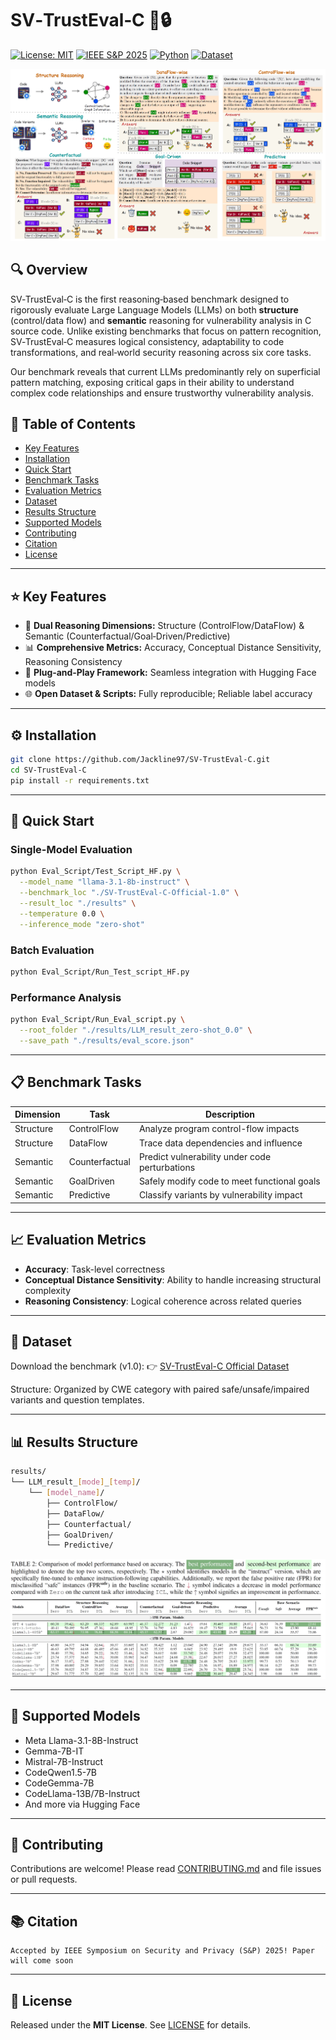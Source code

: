 # SV‑TrustEval‑C 🚨🔒

[![License: MIT](https://img.shields.io/badge/License-MIT-green.svg)](LICENSE) [![IEEE S&P 2025](https://img.shields.io/badge/Publication-S%26P2025-blueviolet)](https://ieeexplore.ieee.org/document/) [![Python](https://img.shields.io/badge/Python-3.6%2B-blue.svg)](https://www.python.org) [![Dataset](https://img.shields.io/badge/Dataset-v1.0-blue)](https://anonymous.4open.science/r/TrustEval-1D7B)

<img src="Figures/main_intro.png" alt="SV-TrustEval-C Overview"/>

## 🔍 Overview
SV‑TrustEval‑C is the first reasoning‑based benchmark designed to rigorously evaluate Large Language Models (LLMs) on both **structure** (control/data flow) and **semantic** reasoning for vulnerability analysis in C source code. Unlike existing benchmarks that focus on pattern recognition, SV‑TrustEval‑C measures logical consistency, adaptability to code transformations, and real‑world security reasoning across six core tasks.

Our benchmark reveals that current LLMs predominantly rely on superficial pattern matching, exposing critical gaps in their ability to understand complex code relationships and ensure trustworthy vulnerability analysis.


## 📖 Table of Contents
- [Key Features](#key-features)
- [Installation](#installation)
- [Quick Start](#quick-start)
- [Benchmark Tasks](#benchmark-tasks)
- [Evaluation Metrics](#evaluation-metrics)
- [Dataset](#dataset)
- [Results Structure](#results-structure)
- [Supported Models](#supported-models)
- [Contributing](#contributing)
- [Citation](#citation)
- [License](#license)

---

## ⭐ Key Features
- 🎯 **Dual Reasoning Dimensions:** Structure (ControlFlow/DataFlow) & Semantic (Counterfactual/Goal‑Driven/Predictive)
- 📊 **Comprehensive Metrics:** Accuracy, Conceptual Distance Sensitivity, Reasoning Consistency
- 🔄 **Plug‑and‑Play Framework:** Seamless integration with Hugging Face models
- 🌐 **Open Dataset & Scripts:** Fully reproducible; Reliable label accuracy

---

## ⚙️ Installation
```bash
git clone https://github.com/Jackline97/SV-TrustEval-C.git
cd SV-TrustEval-C
pip install -r requirements.txt
```

---

## 🚀 Quick Start
### Single-Model Evaluation
```bash
python Eval_Script/Test_Script_HF.py \
  --model_name "llama-3.1-8b-instruct" \
  --benchmark_loc "./SV-TrustEval-C-Official-1.0" \
  --result_loc "./results" \
  --temperature 0.0 \
  --inference_mode "zero-shot"
```

### Batch Evaluation
```bash
python Eval_Script/Run_Test_script_HF.py
```

### Performance Analysis
```bash
python Eval_Script/Run_Eval_script.py \
  --root_folder "./results/LLM_result_zero-shot_0.0" \
  --save_path "./results/eval_score.json"
```

---

## 📋 Benchmark Tasks
| Dimension | Task            | Description |
|-----------|-----------------|-------------|
| Structure | ControlFlow     | Analyze program control-flow impacts |
| Structure | DataFlow        | Trace data dependencies and influence |
| Semantic  | Counterfactual  | Predict vulnerability under code perturbations |
| Semantic  | GoalDriven      | Safely modify code to meet functional goals |
| Semantic  | Predictive      | Classify variants by vulnerability impact |

---

## 📈 Evaluation Metrics
- **Accuracy**: Task-level correctness
- **Conceptual Distance Sensitivity**: Ability to handle increasing structural complexity
- **Reasoning Consistency**: Logical coherence across related queries

---

## 💾 Dataset
Download the benchmark (v1.0):
👉 [SV-TrustEval-C Official Dataset](./SV-TrustEval-C-Offical-1.0.zip)

Structure: Organized by CWE category with paired safe/unsafe/impaired variants and question templates.

---

## 📊 Results Structure
```bash
results/
└── LLM_result_[mode]_[temp]/
    └── [model_name]/
        ├── ControlFlow/
        ├── DataFlow/
        ├── Counterfactual/
        ├── GoalDriven/
        └── Predictive/
```

<img src="Figures/results.png" alt="Evaluation Results"/>

---

## 🤖 Supported Models
- Meta Llama-3.1-8B-Instruct
- Gemma-7B-IT
- Mistral-7B-Instruct
- CodeQwen1.5-7B
- CodeGemma-7B
- CodeLlama-13B/7B-Instruct
- And more via Hugging Face

---

## 🤝 Contributing
Contributions are welcome! Please read [CONTRIBUTING.md](CONTRIBUTING.md) and file issues or pull requests.

---

## 📚 Citation
```
Accepted by IEEE Symposium on Security and Privacy (S&P) 2025! Paper will come soon
```
---


## 📄 License
Released under the **MIT License**. See [LICENSE](LICENSE) for details.

